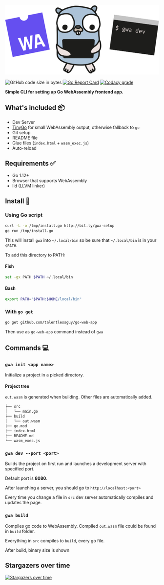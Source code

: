 ![go-web-app cover](go-web-app.jpg)

![GitHub code size in bytes](https://img.shields.io/github/languages/code-size/talentlessguy/create-go-web-app.svg?style=flat-square)
[![Go Report Card](https://goreportcard.com/badge/github.com/talentlessguy/create-go-web-app)](https://goreportcard.com/report/github.com/talentlessguy/create-go-web-app)
[![Codacy grade](https://img.shields.io/codacy/grade/c3198e0739ec48bba8902b83a02c3a55.svg?style=flat-square)](https://app.codacy.com/app/komfy/go-web-app)

**Simple CLI for setting up Go WebAssembly frontend app.**

## What's included 📦

- Dev Server
- [TinyGo](https://tinygo.org) for small WebAssembly output, otherwise fallback to `go`
- Git setup
- README file
- Glue files (`index.html` + `wasm_exec.js`)
- Auto-reload

## Requirements ✅

- Go 1.12+
- Browser that supports WebAssembly
- lld (LLVM linker)

## Install 🔄

### Using Go script

```sh
curl -L -o /tmp/install.go http://bit.ly/gwa-setup
go run /tmp/install.go
```

This will install `gwa` into `~/.local/bin` so be sure that `~/.local/bin` is in your `$PATH`.

To add this directory to PATH:

#### Fish

```sh
set -gx PATH $PATH ~/.local/bin
```

#### Bash

```sh
export PATH="$PATH:$HOME/local/bin"
```

### With `go get`

```sh
go get github.com/talentlessguy/go-web-app
```

Then use as `go-web-app` command instead of `gwa`

## Commands 💻

### `gwa init <app name>`

Initialize a project in a picked directory.

#### Project tree

`out.wasm` is generated when building. Other files are automatically added.

```text
├── src
│   └── main.go
├── build
│   └── out.wasm
├── go.mod
├── index.html
├── README.md
└── wasm_exec.js
```

### `gwa dev --port <port>`

Builds the project on first run and launches a development server with specified port.

Default port is **8080**.

After launching a server, you should go to `http://localhost:<port>`

Every time you change a file in `src` dev server automatically compiles and updates the page.

### `gwa build`

Compiles go code to WebAssembly. Compiled `out.wasm` file could be found in `build` folder.

Everything in `src` compiles to `build`, every go file.

After build, binary size is shown

## Stargazers over time

[![Stargazers over time](https://starchart.cc/talentlessguy/go-web-app.svg)](https://starchart.cc/talentlessguy/go-web-app)
